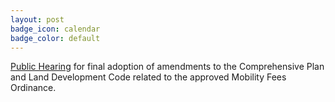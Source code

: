 ```yaml
---
layout: post
badge_icon: calendar
badge_color: default
---
```


[Public Hearing](http://hillsboroughcounty.org/Calendar.aspx?EID=15811) for final adoption of amendments to the Comprehensive Plan and Land Development Code related to the approved Mobility Fees Ordinance.
